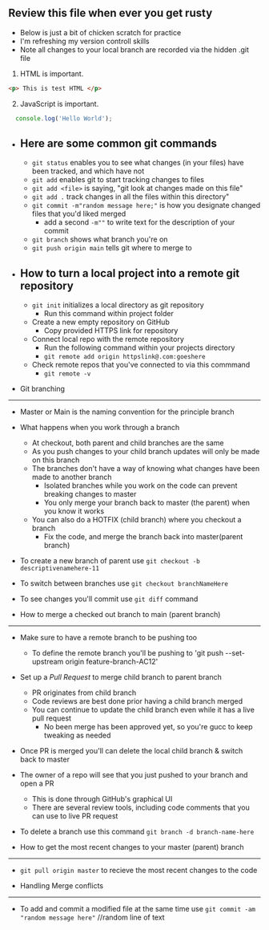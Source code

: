 ## Review this file when ever you get rusty

* Below is just a bit of chicken scratch for practice
* I'm refreshing my version controll skills
* Note all changes to your local branch are recorded via the hidden .git file

1. HTML is important. 
```html
<p> This is test HTML </p>
```
2. JavaScript is important. 
```js
  console.log('Hello World');
```

* Here are some common git commands 
  ---
  * `git status` enables you to see what changes (in your files) have been tracked, and which have not
  * `git add` <filename> enables git to start tracking changes to files 
  * `git add <file>` is saying, "git look at changes made on this file"
  * `git add .` track changes in all the files within this directory"
  * `git commit -m"random message here;"` is how you designate changed files that you'd liked merged
    * add a second `-m""` to write text for the description of your commit
  * `git branch` shows what branch you're on 
  * `git push origin main` tells git where to merge to

* How to turn a local project into a remote git repository 
  ---
  * `git init` initializes a local directory as git repository 
    * Run this command within project folder
  * Create a new empty repository on GitHub
    * Copy provided HTTPS link for repository
  * Connect local repo with the remote repository
    * Run the following command within your projects directory
    * `git remote add origin httpslink@.com:goeshere`
  * Check remote repos that you've connected to via this commmand
    * `git remote -v`

* Git branching
---
  * Master or Main is the naming convention for the principle branch
  * What happens when you work through a branch
    * At checkout, both parent and child branches are the same
    * As you push changes to your child branch updates will only be made on this branch
    * The branches don't have a way of knowing what changes have been made to another branch
      * Isolated branches while you work on the code can prevent breaking changes to master
      * You only merge your branch back to master (the parent) when you know it works
    * You can also do a HOTFIX (child branch) where you checkout a branch
      * Fix the code, and merge the branch back into master(parent branch)
  * To create a new branch of parent use `git checkout -b descriptivenamehere-11`
  * To switch between branches use `git checkout branchNameHere`
  * To see changes you'll commit use `git diff` command

* How to merge a checked out branch to main (parent branch)
---
  * Make sure to have a remote branch to be pushing too 
    * To define the remote branch you'll be pushing to 'git push --set-upstream origin feature-branch-AC12'
  * Set up a _Pull Request_ to merge child branch to parent branch
    * PR originates from child branch
    * Code reviews are best done prior having a child branch merged
    * You can continue to update the child branch even while it has a live pull request
      * No been merge has been approved yet, so you're gucc to keep tweaking as needed
  * Once PR is merged you'll can delete the local child branch & switch back to master
  * The owner of a repo will see that you just pushed to your branch and open a PR
    * This is done through GitHub's graphical UI
    * There are several review tools, including code comments that you can use to live PR request
  * To delete a branch use this command `git branch -d branch-name-here`

* How to get the most recent changes to your master (parent) branch
---
  * `git pull origin master` to recieve the most recent changes to the code

* Handling Merge conflicts
---
  * To add and commit a modified file at the same time use `git commit -am "random message here"`
  //random line of text

